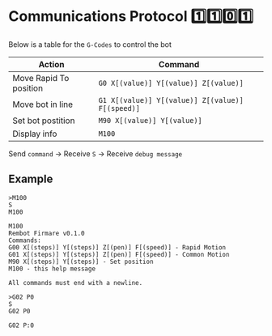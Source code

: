 # Communications Protocol :one::one::zero::one:

Below is a table for the `G-Codes` to control the bot

| Action | Command |
| --- | --- |
| Move Rapid To position | `G0 X[(value)] Y[(value)] Z[(value)]` |
| Move bot in line | `G1 X[(value)] Y[(value)] Z[(value)] F[(speed)]` |
| Set bot postition | `M90 X[(value)] Y[(value)]` |
| Display info | `M100` |

Send `command` -> Receive `S` -> Receive `debug message`

## Example
```
>M100
S
M100

M100
Rembot Firmare v0.1.0
Commands:
G00 X[(steps)] Y[(steps)] Z[(pen)] F[(speed)] - Rapid Motion
G01 X[(steps)] Y[(steps)] Z[(pen)] F[(speed)] - Common Motion
M90 X[(steps)] Y[(steps)] - Set position
M100 - this help message

All commands must end with a newline.

>G02 P0
S
G02 P0

G02 P:0
```
